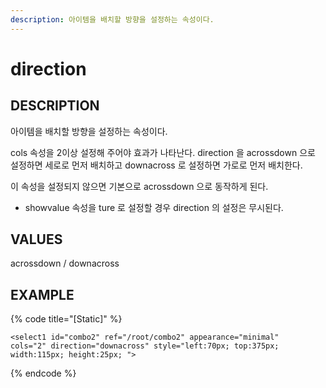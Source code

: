 ```yaml
---
description: 아이템을 배치할 방향을 설정하는 속성이다.
---
```


# direction

## DESCRIPTION

아이템을 배치할 방향을 설정하는 속성이다.

cols 속성을 2이상 설정해 주어야 효과가 나타난다. direction 을 acrossdown 으로 설정하면 세로로 먼저 배치하고 downacross 로 설정하면 가로로 먼저 배치한다.

이 속성을 설정되지 않으면 기본으로 acrossdown 으로 동작하게 된다.

* showvalue 속성을 ture 로 설정할 경우 direction 의 설정은 무시된다. 

## VALUES

acrossdown / downacross

## EXAMPLE

{% code title="\[Static\]" %}
```markup
<select1 id="combo2" ref="/root/combo2" appearance="minimal" 
cols="2" direction="downacross" style="left:70px; top:375px; 
width:115px; height:25px; ">
```
{% endcode %}

